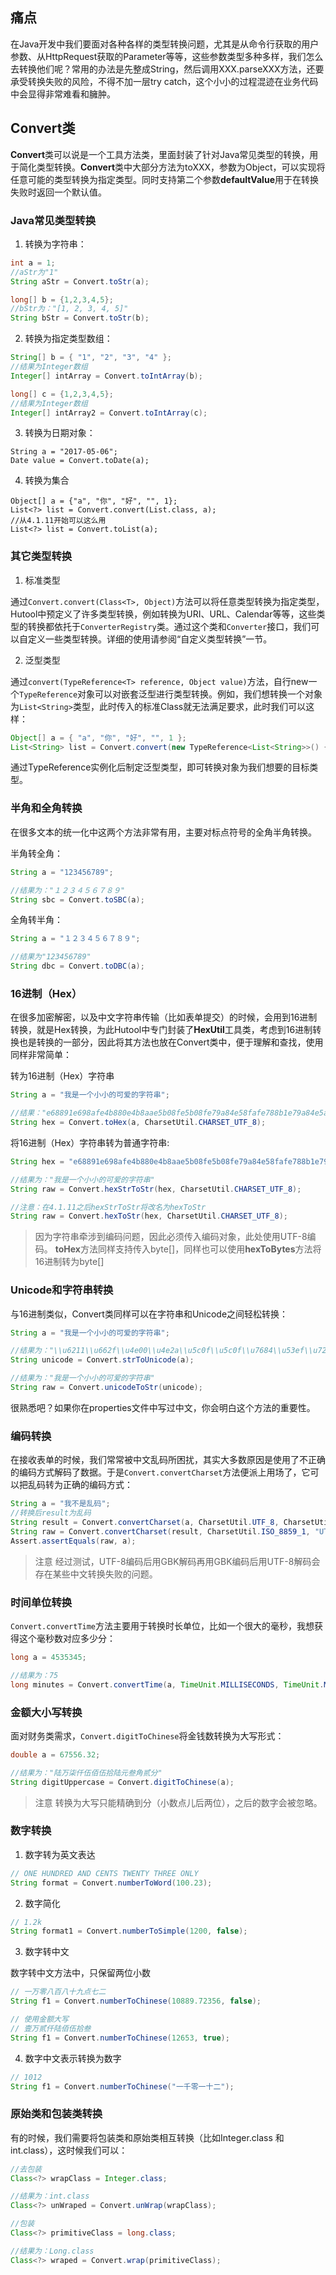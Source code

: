 ## 痛点

在Java开发中我们要面对各种各样的类型转换问题，尤其是从命令行获取的用户参数、从HttpRequest获取的Parameter等等，这些参数类型多种多样，我们怎么去转换他们呢？常用的办法是先整成String，然后调用XXX.parseXXX方法，还要承受转换失败的风险，不得不加一层try catch，这个小小的过程混迹在业务代码中会显得非常难看和臃肿。

## Convert类

**Convert**类可以说是一个工具方法类，里面封装了针对Java常见类型的转换，用于简化类型转换。**Convert**类中大部分方法为toXXX，参数为Object，可以实现将任意可能的类型转换为指定类型。同时支持第二个参数**defaultValue**用于在转换失败时返回一个默认值。

### Java常见类型转换

1. 转换为字符串：

```java
int a = 1;
//aStr为"1"
String aStr = Convert.toStr(a);

long[] b = {1,2,3,4,5};
//bStr为："[1, 2, 3, 4, 5]"
String bStr = Convert.toStr(b);
```

2. 转换为指定类型数组：

```java
String[] b = { "1", "2", "3", "4" };
//结果为Integer数组
Integer[] intArray = Convert.toIntArray(b);

long[] c = {1,2,3,4,5};
//结果为Integer数组
Integer[] intArray2 = Convert.toIntArray(c);
```

3. 转换为日期对象：

```
String a = "2017-05-06";
Date value = Convert.toDate(a);
```

4. 转换为集合
```
Object[] a = {"a", "你", "好", "", 1};
List<?> list = Convert.convert(List.class, a);
//从4.1.11开始可以这么用
List<?> list = Convert.toList(a);
```

### 其它类型转换

1. 标准类型

通过`Convert.convert(Class<T>, Object)`方法可以将任意类型转换为指定类型，Hutool中预定义了许多类型转换，例如转换为URI、URL、Calendar等等，这些类型的转换都依托于`ConverterRegistry`类。通过这个类和`Converter`接口，我们可以自定义一些类型转换。详细的使用请参阅“自定义类型转换”一节。

2. 泛型类型

通过`convert(TypeReference<T> reference, Object value)`方法，自行new一个`TypeReference`对象可以对嵌套泛型进行类型转换。例如，我们想转换一个对象为`List<String>`类型，此时传入的标准Class就无法满足要求，此时我们可以这样：

```java
Object[] a = { "a", "你", "好", "", 1 };
List<String> list = Convert.convert(new TypeReference<List<String>>() {}, a);
```

通过TypeReference实例化后制定泛型类型，即可转换对象为我们想要的目标类型。

### 半角和全角转换
在很多文本的统一化中这两个方法非常有用，主要对标点符号的全角半角转换。

半角转全角：
```java
String a = "123456789";

//结果为："１２３４５６７８９"
String sbc = Convert.toSBC(a);
```

全角转半角：
```java
String a = "１２３４５６７８９";

//结果为"123456789"
String dbc = Convert.toDBC(a);
```

### 16进制（Hex）
在很多加密解密，以及中文字符串传输（比如表单提交）的时候，会用到16进制转换，就是Hex转换，为此Hutool中专门封装了**HexUtil**工具类，考虑到16进制转换也是转换的一部分，因此将其方法也放在Convert类中，便于理解和查找，使用同样非常简单：

转为16进制（Hex）字符串
```java
String a = "我是一个小小的可爱的字符串";

//结果："e68891e698afe4b880e4b8aae5b08fe5b08fe79a84e58fafe788b1e79a84e5ad97e7aca6e4b8b2"
String hex = Convert.toHex(a, CharsetUtil.CHARSET_UTF_8);
```

将16进制（Hex）字符串转为普通字符串:
```java
String hex = "e68891e698afe4b880e4b8aae5b08fe5b08fe79a84e58fafe788b1e79a84e5ad97e7aca6e4b8b2";

//结果为："我是一个小小的可爱的字符串"
String raw = Convert.hexStrToStr(hex, CharsetUtil.CHARSET_UTF_8);

//注意：在4.1.11之后hexStrToStr将改名为hexToStr
String raw = Convert.hexToStr(hex, CharsetUtil.CHARSET_UTF_8);
```

> 因为字符串牵涉到编码问题，因此必须传入编码对象，此处使用UTF-8编码。
> **toHex**方法同样支持传入byte[]，同样也可以使用**hexToBytes**方法将16进制转为byte[]

### Unicode和字符串转换

与16进制类似，Convert类同样可以在字符串和Unicode之间轻松转换：

```java
String a = "我是一个小小的可爱的字符串";

//结果为："\\u6211\\u662f\\u4e00\\u4e2a\\u5c0f\\u5c0f\\u7684\\u53ef\\u7231\\u7684\\u5b57\\u7b26\\u4e32"	
String unicode = Convert.strToUnicode(a);

//结果为："我是一个小小的可爱的字符串"
String raw = Convert.unicodeToStr(unicode);
```
很熟悉吧？如果你在properties文件中写过中文，你会明白这个方法的重要性。

### 编码转换

在接收表单的时候，我们常常被中文乱码所困扰，其实大多数原因是使用了不正确的编码方式解码了数据。于是`Convert.convertCharset`方法便派上用场了，它可以把乱码转为正确的编码方式：

```java
String a = "我不是乱码";
//转换后result为乱码
String result = Convert.convertCharset(a, CharsetUtil.UTF_8, CharsetUtil.ISO_8859_1);
String raw = Convert.convertCharset(result, CharsetUtil.ISO_8859_1, "UTF-8");
Assert.assertEquals(raw, a);
```

> 注意
> 经过测试，UTF-8编码后用GBK解码再用GBK编码后用UTF-8解码会存在某些中文转换失败的问题。

### 时间单位转换
`Convert.convertTime`方法主要用于转换时长单位，比如一个很大的毫秒，我想获得这个毫秒数对应多少分：
```java
long a = 4535345;

//结果为：75
long minutes = Convert.convertTime(a, TimeUnit.MILLISECONDS, TimeUnit.MINUTES);
```

### 金额大小写转换
面对财务类需求，`Convert.digitToChinese`将金钱数转换为大写形式：
```java
double a = 67556.32;

//结果为："陆万柒仟伍佰伍拾陆元叁角贰分"
String digitUppercase = Convert.digitToChinese(a);
```
> 注意
> 转换为大写只能精确到分（小数点儿后两位），之后的数字会被忽略。

### 数字转换

1. 数字转为英文表达

```java
// ONE HUNDRED AND CENTS TWENTY THREE ONLY
String format = Convert.numberToWord(100.23);
```

2. 数字简化

```java
// 1.2k
String format1 = Convert.numberToSimple(1200, false);
```

3. 数字转中文

数字转中文方法中，只保留两位小数

```java
// 一万零八百八十九点七二
String f1 = Convert.numberToChinese(10889.72356, false);

// 使用金额大写
// 壹万贰仟陆佰伍拾叁
String f1 = Convert.numberToChinese(12653, true);
```

4. 数字中文表示转换为数字

```java
// 1012
String f1 = Convert.numberToChinese("一千零一十二");
```

### 原始类和包装类转换
有的时候，我们需要将包装类和原始类相互转换（比如Integer.class 和 int.class），这时候我们可以：
```java
//去包装
Class<?> wrapClass = Integer.class;

//结果为：int.class
Class<?> unWraped = Convert.unWrap(wrapClass);

//包装
Class<?> primitiveClass = long.class;

//结果为：Long.class
Class<?> wraped = Convert.wrap(primitiveClass);
```

